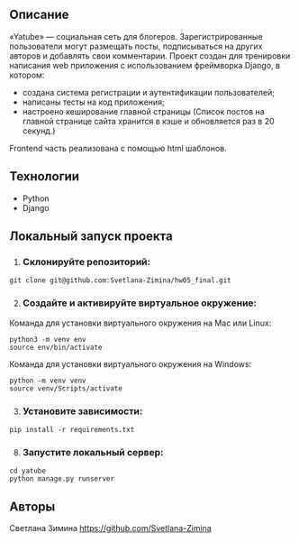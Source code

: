 ## Описание
«Yatube» — социальная сеть для блогеров. Зарегистрированные пользователи могут размещать посты, подписываться на других авторов и добавлять свои комментарии. 
Проект создан для тренировки написания web приложения с использованием фреймворка Django, в котором:
- создана система регистрации и аутентификации пользователей;
- написаны тесты на код приложения;
- настроено кеширование главной страницы (Список постов на главной странице сайта хранится в кэше и обновляется раз в 20 секунд.)

Frontend часть реализована с помощью html шаблонов.


## Технологии
- Python
- Django


## Локальный запуск проекта

1. ### Склонируйте репозиторий:
```
git clone git@github.com:Svetlana-Zimina/hw05_final.git
```

2. ### Создайте и активируйте виртуальное окружение:
Команда для установки виртуального окружения на Mac или Linux:
```
python3 -m venv env
source env/bin/activate
```

Команда для установки виртуального окружения на Windows:
```
python -m venv venv
source venv/Scripts/activate
```


3. ### Установите зависимости:
```
pip install -r requirements.txt
```

8. ### Запустите локальный сервер:
```
cd yatube
python manage.py runserver
```


## Авторы
Светлана Зимина
https://github.com/Svetlana-Zimina